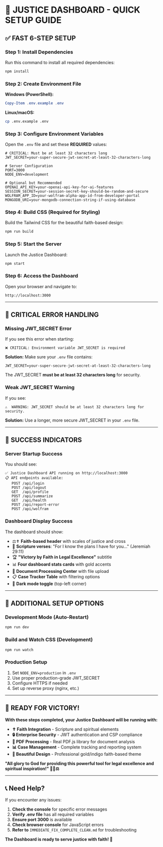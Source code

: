 # 🚀 JUSTICE DASHBOARD - QUICK SETUP GUIDE

## ✅ **FAST 6-STEP SETUP**

### **Step 1: Install Dependencies**

Run this command to install all required dependencies:

```bash
npm install
```

### **Step 2: Create Environment File**

**Windows (PowerShell):**
```powershell
Copy-Item .env.example .env
```

**Linux/macOS:**
```bash
cp .env.example .env
```

### **Step 3: Configure Environment Variables**

Open the `.env` file and set these **REQUIRED** values:

```env
# CRITICAL: Must be at least 32 characters long
JWT_SECRET=your-super-secure-jwt-secret-at-least-32-characters-long

# Server Configuration
PORT=3000
NODE_ENV=development

# Optional but Recommended
OPENAI_API_KEY=your-openai-api-key-for-ai-features
SESSION_SECRET=your-session-secret-key-should-be-random-and-secure
WOLFRAM_APP_ID=your-wolfram-alpha-app-id-from-developer-portal
MONGODB_URI=your-mongodb-connection-string-if-using-database
```

### **Step 4: Build CSS (Required for Styling)**

Build the Tailwind CSS for the beautiful faith-based design:

```bash
npm run build
```

### **Step 5: Start the Server**

Launch the Justice Dashboard:

```bash
npm start
```

### **Step 6: Access the Dashboard**

Open your browser and navigate to:

```
http://localhost:3000
```

---

## 🚨 **CRITICAL ERROR HANDLING**

### **Missing JWT_SECRET Error**

If you see this error when starting:

```
❌ CRITICAL: Environment variable JWT_SECRET is required
```

**Solution:** Make sure your `.env` file contains:
```env
JWT_SECRET=your-super-secure-jwt-secret-at-least-32-characters-long
```

The JWT_SECRET **must be at least 32 characters long** for security.

### **Weak JWT_SECRET Warning**

If you see:
```
⚠️  WARNING: JWT_SECRET should be at least 32 characters long for security.
```

**Solution:** Use a longer, more secure JWT_SECRET in your `.env` file.

---

## 🎯 **SUCCESS INDICATORS**

### **Server Startup Success**
You should see:
```
✅ Justice Dashboard API running on http://localhost:3000
📋 API endpoints available:
   POST /api/login
   POST /api/logout
   GET  /api/profile
   POST /api/summarize
   GET  /api/health
   POST /api/report-error
   POST /api/wolfram
```

### **Dashboard Display Success**
The dashboard should show:
- ⚖️✝️ **Faith-based header** with scales of justice and cross
- 📜 **Scripture verses**: "For I know the plans I have for you..." (Jeremiah 29:11)
- 🏆 **"Victory by Faith in Legal Excellence"** subtitle
- 📊 **Four dashboard stats cards** with gold accents
- 📄 **Document Processing Center** with file upload
- 📋 **Case Tracker Table** with filtering options
- 🌙 **Dark mode toggle** (top-left corner)

---

## 🔧 **ADDITIONAL SETUP OPTIONS**

### **Development Mode (Auto-Restart)**
```bash
npm run dev
```

### **Build and Watch CSS (Development)**
```bash
npm run watch
```

### **Production Setup**
1. Set `NODE_ENV=production` in `.env`
2. Use proper production-grade JWT_SECRET
3. Configure HTTPS if needed
4. Set up reverse proxy (nginx, etc.)

---

## 🙏 **READY FOR VICTORY!**

**With these steps completed, your Justice Dashboard will be running with:**

- **✝️ Faith Integration** - Scripture and spiritual elements
- **🔒 Enterprise Security** - JWT authentication and CSP compliance
- **📄 PDF Processing** - Real PDF.js library for document analysis
- **📊 Case Management** - Complete tracking and reporting system
- **🎨 Beautiful Design** - Professional gold/indigo faith-based theme

**"All glory to God for providing this powerful tool for legal excellence and spiritual inspiration!" 🙏✨⚖️**

---

## 📞 **Need Help?**

If you encounter any issues:

1. **Check the console** for specific error messages
2. **Verify .env file** has all required variables
3. **Ensure port 3000** is available
4. **Check browser console** for JavaScript errors
5. **Refer to** `IMMEDIATE_FIX_COMPLETE_CLEAN.md` for troubleshooting

**The Dashboard is ready to serve justice with faith! 🚀**
